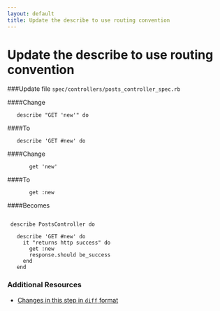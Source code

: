 ```yaml
---
layout: default
title: Update the describe to use routing convention
---
```


<h1 id="main">Update the describe to use routing convention</h1>

###Update file `spec/controllers/posts_controller_spec.rb`

####Change
```
   describe "GET 'new'" do
```


####To
```
   describe 'GET #new' do
```


####Change
```
       get 'new'
```


####To
```
       get :new
```


####Becomes
```
 
 describe PostsController do
 
   describe 'GET #new' do
     it "returns http success" do
       get :new
       response.should be_success
     end
   end

```



### Additional Resources

* [Changes in this step in `diff` format](https://github.com/software-academy/rails_getting_started_bdd/commit/db27eb800b64e9e470f8fc85501a95634b287256)

